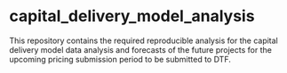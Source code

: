 # capital_delivery_model_analysis
This repository contains the required reproducible analysis for the capital delivery model data analysis and forecasts of the future projects for the upcoming pricing submission period to be submitted to DTF.
